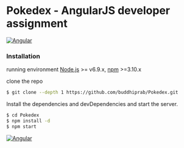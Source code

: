 # Pokedex - AngularJS developer assignment

[![Angular](https://angular.io/resources/images/logos/standard/logo-nav.png)](httpshttps://angular.io/)


### Installation

running environment [Node.js](https://nodejs.org/) >= v6.9.x, [npm](https://www.npmjs.com/) >=3.10.x

clone the repo
```sh
$ git clone --depth 1 https://github.com/buddhiprab/Pokedex.git
```


Install the dependencies and devDependencies and start the server.

```sh
$ cd Pokedex
$ npm install -d
$ npm start
```

[![Angular](https://angular.io/resources/images/logos/standard/logo-nav.png)](httpshttps://angular.io/)
